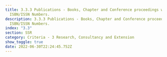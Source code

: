 ```yaml
---
title: 3.3.3 Publications - Books, Chapter and Conference proceedings with
  ISBN/ISSN Numbers.
description: 3.3.3 Publications - Books, Chapter and Conference proceedings with
  ISBN/ISSN Numbers.
index: "3.3"
section: SSR
category: Criteria - 3 Research, Consultancy and Extension
show_toggle: true
date: 2022-06-30T22:24:45.752Z
---
```

